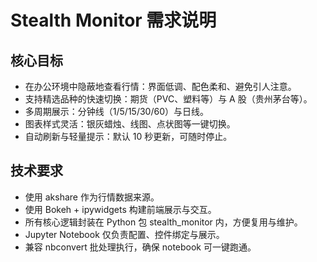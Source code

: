 # Stealth Monitor 需求说明

## 核心目标
- 在办公环境中隐蔽地查看行情：界面低调、配色柔和、避免引人注意。
- 支持精选品种的快速切换：期货（PVC、塑料等）与 A 股（贵州茅台等）。
- 多周期展示：分钟线（1/5/15/30/60）与日线。
- 图表样式灵活：银灰蜡烛、线图、点状图等一键切换。
- 自动刷新与轻量提示：默认 10 秒更新，可随时停止。



## 技术要求
- 使用 akshare 作为行情数据来源。
- 使用 Bokeh + ipywidgets 构建前端展示与交互。
- 所有核心逻辑封装在 Python 包 stealth_monitor 内，方便复用与维护。
- Jupyter Notebook 仅负责配置、控件绑定与展示。
- 兼容 nbconvert 批处理执行，确保 notebook 可一键跑通。
